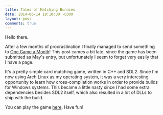 ```yaml
---
title: Tales of Matching Bunnies
date: 2014-06-14 18:10:00 -0300
layout: post
comments: true
---
```

Hello there.

After a few months of procrastination I finally managed to send something to [One Game a Month](http://www.onegameamonth.com/)!
This post cames a bit late, since the game has been submitted as May's entry, but unfortunately I seem to forget
very easily that I have a page.

It's a pretty simple card matching game, written in C++ and SDL2. Since I'm now using Arch Linux as my operating system,
it was a very interesting opportunity to learn how cross-compilation works in order to provide builds for Windows
systems. This became a little nasty since I had some extra dependencies besides SDL2 itself, which also resulted
in a lot of DLLs to ship with the build.

You can play the game [here](/files/TalesOfMatchingBunnies.zip). Have fun!
